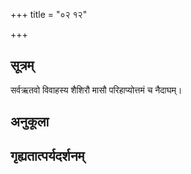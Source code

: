 +++
title = "०२ १२"

+++
## सूत्रम्
सर्वऋतवो विवाहस्य शैशिरौ मासौ परिहाप्योत्तमं च नैदाघम्।
## अनुकूला

## गृह्यतात्पर्यदर्शनम्

